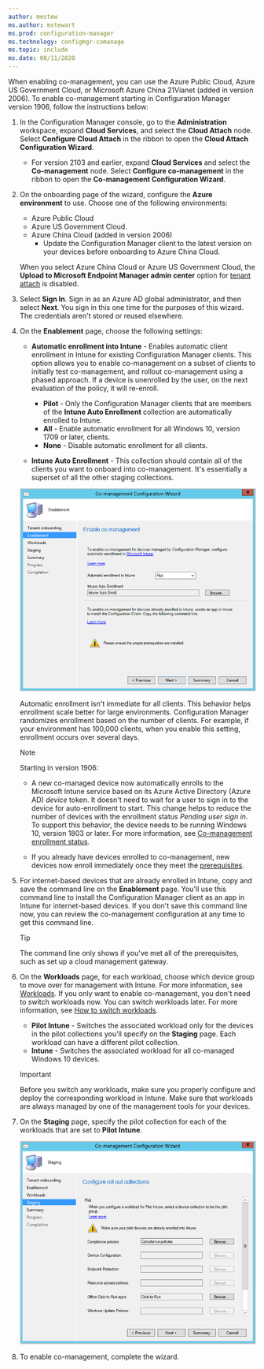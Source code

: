 ```yaml
---
author: mestew
ms.author: mstewart
ms.prod: configuration-manager
ms.technology: configmgr-comanage
ms.topic: include
ms.date: 08/11/2020
---
```

<!--3555750 FKA 1357954 --Don't apply H2/H3 in this include file since they are context driven by article-->

When enabling co-management, you can use the Azure Public Cloud, Azure US Government Cloud, or Microsoft Azure China 21Vianet (added in version 2006). To enable co-management starting in Configuration Manager version 1906, follow the instructions below:

1. In the Configuration Manager console, go to the **Administration** workspace, expand **Cloud Services**, and select the **Cloud Attach** node. Select **Configure Cloud Attach** in the ribbon to open the **Cloud Attach Configuration Wizard**.
   - For version 2103 and earlier, expand **Cloud Services** and select the **Co-management** node. Select **Configure co-management** in the ribbon to open the **Co-management Configuration Wizard**.

1. On the onboarding page of the wizard, configure the **Azure environment** to use. Choose one of the following environments:

   - Azure Public Cloud
   - Azure US Government Cloud.<!--4075452-->
   - Azure China Cloud (added in version 2006)<!--7133238-->
      - Update the Configuration Manager client to the latest version on your devices before onboarding to Azure China Cloud. <!--7630213--> 

   When you select Azure China Cloud or Azure US Government Cloud, the **Upload to Microsoft Endpoint Manager admin center** option for [tenant attach](../../tenant-attach/device-sync-actions.md) is disabled.

1. Select **Sign In**. Sign in as an Azure AD global administrator, and then select **Next**. You sign in this one time for the purposes of this wizard. The credentials aren't stored or reused elsewhere.

1. On the **Enablement** page, choose the following settings:

   - **Automatic enrollment into Intune** - Enables automatic client enrollment in Intune for existing Configuration Manager clients. This option allows you to enable co-management on a subset of clients to initially test co-management, and rollout co-management using a phased approach. If a device is  unenrolled by the user, on the next evaluation of the policy, it will re-enroll. <!--3330596-->

      - **Pilot** - Only the Configuration Manager clients that are members of the **Intune Auto Enrollment** collection are automatically enrolled to Intune.
      - **All** - Enable automatic enrollment for all Windows 10, version 1709 or later, clients.
      - **None** - Disable automatic enrollment for all clients.


   - **Intune Auto Enrollment** - This collection should contain all of the clients you want to onboard into co-management. It's essentially a superset of all the other staging collections.

   ![Specify Intune auto enrollment collection ](../media/3555750-co-management-onboarding-enablement.png)
      
      Automatic enrollment isn't immediate for all clients. This behavior helps enrollment scale better for large environments. Configuration Manager randomizes enrollment based on the number of clients. For example, if your environment has 100,000 clients, when you enable this setting, enrollment occurs over several days.<!--1358003-->

      > [!Note]  
      > Starting in version 1906:
      >
      > - A new co-managed device now automatically enrolls to the Microsoft Intune service based on its Azure Active Directory (Azure AD) *device* token. It doesn't need to wait for a user to sign in to the device for auto-enrollment to start. This change helps to reduce the number of devices with the enrollment status *Pending user sign in*.<!-- 4454491 --> To support this behavior, the device needs to be running Windows 10, version 1803 or later. For more information, see [Co-management enrollment status](../how-to-monitor.md#co-management-enrollment-status).
      >
      > - If you already have devices enrolled to co-management, new devices now enroll immediately once they meet the [prerequisites](../overview.md#prerequisites).<!--4321130-->

1. For internet-based devices that are already enrolled in Intune, copy and save the command line on the **Enablement** page. You'll use this command line to install the Configuration Manager client as an app in Intune for internet-based devices. If you don't save this command line now, you can review the co-management configuration at any time to get this command line.

    > [!TIP]
    > The command line only shows if you've met all of the prerequisites, such as set up a cloud management gateway.<!-- MEMDocs#635 -->

1. On the **Workloads** page, for each workload, choose which device group to move over for management with Intune. For more information, see [Workloads](../workloads.md). If you only want to enable co-management, you don't need to switch workloads now. You can switch workloads later. For more information, see [How to switch workloads](../how-to-switch-workloads.md).  

    - **Pilot Intune** - Switches the associated workload only for the devices in the pilot collections you'll specify on the **Staging** page. Each workload can have a different pilot collection.
    - **Intune** - Switches the associated workload for all co-managed Windows 10 devices.  

    > [!Important]
    > Before you switch any workloads, make sure you properly configure and deploy the corresponding workload in Intune. Make sure that workloads are always managed by one of the management tools for your devices.  

1. On the **Staging** page, specify the pilot collection for each of the workloads that are set to **Pilot Intune**.

   ![Co-management configuration wizard, Staging page, specify pilot collections](../media/3555750-co-management-onboarding-staging.png)

1. To enable co-management, complete the wizard.
